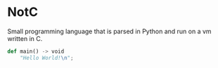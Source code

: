 # NotC

Small programming language that is parsed in Python and run on a vm written in C.

```py
def main() -> void 
    "Hello World!\n"; 
```